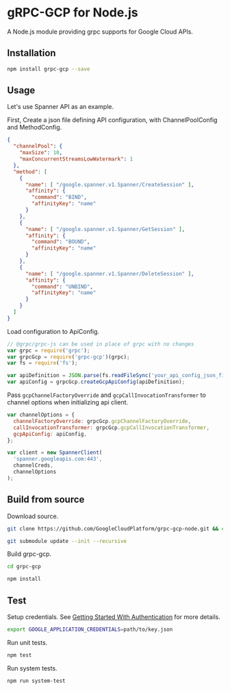 # gRPC-GCP for Node.js

A Node.js module providing grpc supports for Google Cloud APIs.

## Installation

```sh
npm install grpc-gcp --save
```

## Usage

Let's use Spanner API as an example.

First, Create a json file defining API configuration, with ChannelPoolConfig and MethodConfig.

```json
{
  "channelPool": {
    "maxSize": 10,
    "maxConcurrentStreamsLowWatermark": 1
  },
  "method": [
    {
      "name": [ "/google.spanner.v1.Spanner/CreateSession" ],
      "affinity": {
        "command": "BIND",
        "affinityKey": "name"
      }
    },
    {
      "name": [ "/google.spanner.v1.Spanner/GetSession" ],
      "affinity": {
        "command": "BOUND",
        "affinityKey": "name"
      }
    },
    {
      "name": [ "/google.spanner.v1.Spanner/DeleteSession" ],
      "affinity": {
        "command": "UNBIND",
        "affinityKey": "name"
      }
    }
  ]
}
```

Load configuration to ApiConfig.

```javascript
// @grpc/grpc-js can be used in place of grpc with no changes
var grpc = require('grpc');
var grpcGcp = require('grpc-gcp')(grpc);
var fs = require('fs');

var apiDefinition = JSON.parse(fs.readFileSync('your_api_config_json_file'));
var apiConfig = grpcGcp.createGcpApiConfig(apiDefinition);
```

Pass `gcpChannelFactoryOverride` and `gcpCallInvocationTransformer` to channel options when initializing api client.

```javascript
var channelOptions = {
  channelFactoryOverride: grpcGcp.gcpChannelFactoryOverride,
  callInvocationTransformer: grpcGcp.gcpCallInvocationTransformer,
  gcpApiConfig: apiConfig,
};

var client = new SpannerClient(
  'spanner.googleapis.com:443',
  channelCreds,
  channelOptions
);
```

## Build from source

Download source.

```sh
git clone https://github.com/GoogleCloudPlatform/grpc-gcp-node.git && cd grpc-gcp-node
```

```sh
git submodule update --init --recursive
```

Build grpc-gcp.

```sh
cd grpc-gcp
```

```sh
npm install
```

## Test

Setup credentials. See [Getting Started With Authentication](https://cloud.google.com/docs/authentication/getting-started) for more details.

```sh
export GOOGLE_APPLICATION_CREDENTIALS=path/to/key.json
```

Run unit tests.

```sh
npm test
```

Run system tests.

```sh
npm run system-test
```
